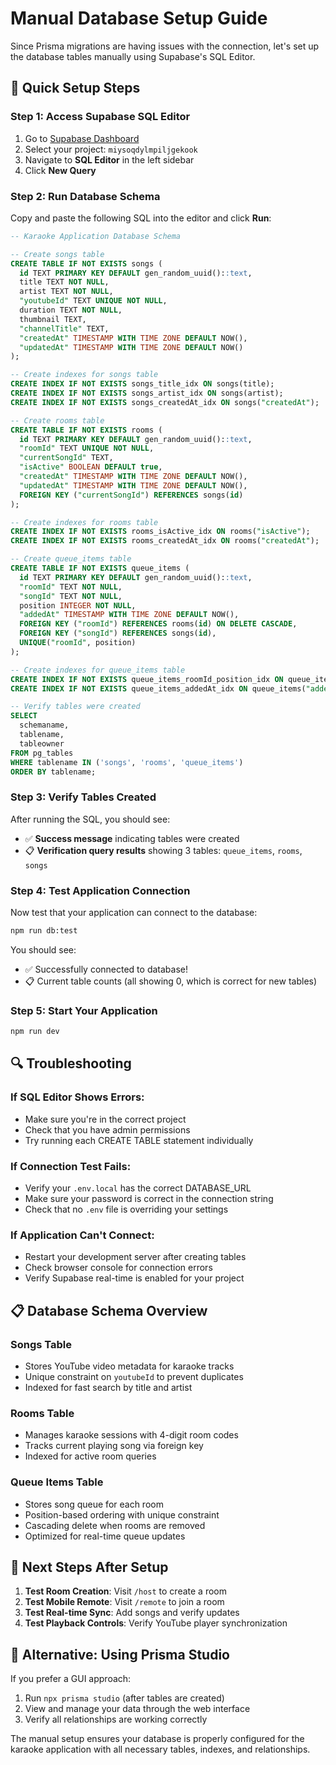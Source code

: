 # Manual Database Setup Guide

Since Prisma migrations are having issues with the connection, let's set up the database tables manually using Supabase's SQL Editor.

## 🚀 **Quick Setup Steps**

### **Step 1: Access Supabase SQL Editor**
1. Go to [Supabase Dashboard](https://supabase.com/dashboard)
2. Select your project: `miysoqdylmpiljgekook`
3. Navigate to **SQL Editor** in the left sidebar
4. Click **New Query**

### **Step 2: Run Database Schema**
Copy and paste the following SQL into the editor and click **Run**:

```sql
-- Karaoke Application Database Schema

-- Create songs table
CREATE TABLE IF NOT EXISTS songs (
  id TEXT PRIMARY KEY DEFAULT gen_random_uuid()::text,
  title TEXT NOT NULL,
  artist TEXT NOT NULL,
  "youtubeId" TEXT UNIQUE NOT NULL,
  duration TEXT NOT NULL,
  thumbnail TEXT,
  "channelTitle" TEXT,
  "createdAt" TIMESTAMP WITH TIME ZONE DEFAULT NOW(),
  "updatedAt" TIMESTAMP WITH TIME ZONE DEFAULT NOW()
);

-- Create indexes for songs table
CREATE INDEX IF NOT EXISTS songs_title_idx ON songs(title);
CREATE INDEX IF NOT EXISTS songs_artist_idx ON songs(artist);
CREATE INDEX IF NOT EXISTS songs_createdAt_idx ON songs("createdAt");

-- Create rooms table
CREATE TABLE IF NOT EXISTS rooms (
  id TEXT PRIMARY KEY DEFAULT gen_random_uuid()::text,
  "roomId" TEXT UNIQUE NOT NULL,
  "currentSongId" TEXT,
  "isActive" BOOLEAN DEFAULT true,
  "createdAt" TIMESTAMP WITH TIME ZONE DEFAULT NOW(),
  "updatedAt" TIMESTAMP WITH TIME ZONE DEFAULT NOW(),
  FOREIGN KEY ("currentSongId") REFERENCES songs(id)
);

-- Create indexes for rooms table
CREATE INDEX IF NOT EXISTS rooms_isActive_idx ON rooms("isActive");
CREATE INDEX IF NOT EXISTS rooms_createdAt_idx ON rooms("createdAt");

-- Create queue_items table
CREATE TABLE IF NOT EXISTS queue_items (
  id TEXT PRIMARY KEY DEFAULT gen_random_uuid()::text,
  "roomId" TEXT NOT NULL,
  "songId" TEXT NOT NULL,
  position INTEGER NOT NULL,
  "addedAt" TIMESTAMP WITH TIME ZONE DEFAULT NOW(),
  FOREIGN KEY ("roomId") REFERENCES rooms(id) ON DELETE CASCADE,
  FOREIGN KEY ("songId") REFERENCES songs(id),
  UNIQUE("roomId", position)
);

-- Create indexes for queue_items table
CREATE INDEX IF NOT EXISTS queue_items_roomId_position_idx ON queue_items("roomId", position);
CREATE INDEX IF NOT EXISTS queue_items_addedAt_idx ON queue_items("addedAt");

-- Verify tables were created
SELECT 
  schemaname,
  tablename,
  tableowner
FROM pg_tables 
WHERE tablename IN ('songs', 'rooms', 'queue_items')
ORDER BY tablename;
```

### **Step 3: Verify Tables Created**
After running the SQL, you should see:
- ✅ **Success message** indicating tables were created
- 📋 **Verification query results** showing 3 tables: `queue_items`, `rooms`, `songs`

### **Step 4: Test Application Connection**
Now test that your application can connect to the database:

```bash
npm run db:test
```

You should see:
- ✅ Successfully connected to database!
- 📋 Current table counts (all showing 0, which is correct for new tables)

### **Step 5: Start Your Application**
```bash
npm run dev
```

## 🔍 **Troubleshooting**

### **If SQL Editor Shows Errors:**
- Make sure you're in the correct project
- Check that you have admin permissions
- Try running each CREATE TABLE statement individually

### **If Connection Test Fails:**
- Verify your `.env.local` has the correct DATABASE_URL
- Make sure your password is correct in the connection string
- Check that no `.env` file is overriding your settings

### **If Application Can't Connect:**
- Restart your development server after creating tables
- Check browser console for connection errors
- Verify Supabase real-time is enabled for your project

## 📋 **Database Schema Overview**

### **Songs Table**
- Stores YouTube video metadata for karaoke tracks
- Unique constraint on `youtubeId` to prevent duplicates
- Indexed for fast search by title and artist

### **Rooms Table**
- Manages karaoke sessions with 4-digit room codes
- Tracks current playing song via foreign key
- Indexed for active room queries

### **Queue Items Table**
- Stores song queue for each room
- Position-based ordering with unique constraint
- Cascading delete when rooms are removed
- Optimized for real-time queue updates

## 🎯 **Next Steps After Setup**

1. **Test Room Creation**: Visit `/host` to create a room
2. **Test Mobile Remote**: Visit `/remote` to join a room
3. **Test Real-time Sync**: Add songs and verify updates
4. **Test Playback Controls**: Verify YouTube player synchronization

## 🔧 **Alternative: Using Prisma Studio**

If you prefer a GUI approach:
1. Run `npx prisma studio` (after tables are created)
2. View and manage your data through the web interface
3. Verify all relationships are working correctly

The manual setup ensures your database is properly configured for the karaoke application with all necessary tables, indexes, and relationships.
